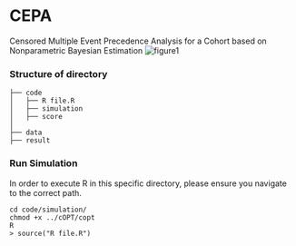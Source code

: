 # CEPA
Censored Multiple Event Precedence Analysis for a Cohort based on Nonparametric Bayesian Estimation
![figure1](https://github.com/Jangwon37/CEPA/assets/99333410/927d4f35-f60b-411c-8662-9ecfaf4ae5da)


### Structure of directory
```
├── code
│   ├── R file.R 
│   ├── simulation
│   ├── score
│ 
├── data
├── result
```

### Run Simulation
In order to execute R in this specific directory, please ensure you navigate to the correct path.
```
cd code/simulation/
chmod +x ../cOPT/copt
R
> source("R file.R")
```

